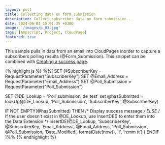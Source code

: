 ```yaml
---
layout: post
title: Collecting data on form submission
description: Collect subscriber data on form submission...
date: 2024-06-03 15:01:35 +0300
image: '/images/p_03.jpg'
tags: [Ampscript, Project, CloudPage]
featured: true
---
```


This sample pulls in data from an email into CloudPages inorder to capture a subscribers polling results (@Form_Submission). This snippet can be combined with <a href="/create-a-success-page-on-form-submission">Creating a success page</a>.

{% highlight js %}
%%[
SET @SubscriberKey = RequestParameter("SubscriberKey")
SET @Email_Address = RequestParameter("Email_Address")
SET @Poll_Submission = RequestParameter("Poll_Submission")


SET @DE_Lookup = 'Poll_submission_de_test'
set @hasSubmitted = lookUp(@DE_Lookup, 'Poll_Submission', 'SubscriberKey', @SubscriberKey)

IF NOT EMPTY(@hasSubmitted) THEN 
    /* Display success message */
ELSE
    /* If the user doesn't exist in @DE_Lookup, use InsertDE() to enter them into the Data Extension */
    InsertDE(@DE_Lookup,
        'SubscriberKey', @SubscriberKey,
        'Email_Address', @Email_Address,
        'Poll_Submission', @Poll_Submission,
        'Date_Modified', formatDate(now(), 'l', 'h:mm tt')
    )
ENDIF
]%%
{% endhighlight %}